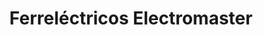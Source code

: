 ---
title: "Ferreléctricos Electromaster"
url: /barbosa/ferrelectricos-electromaster/
shop: Eisenwaren
---